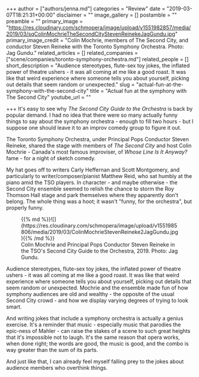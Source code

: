 +++
author = ["authors/jenna.md"]
categories = "Review"
date = "2019-03-07T18:21:31+00:00"
disclaimer = ""
image_gallery = []
postamble = ""
preamble = ""
primary_image = "https://res.cloudinary.com/schmopera/image/upload/v1551982857/media/2019/03/sqColinMochrieTheSecondCityStevenReinekeJagGundu.jpg"
primary_image_credit = "Colin Mochrie, members of The Second City, and conductor Steven Reineke with the Toronto Symphony Orchestra. Photo: Jag Gundu."
related_articles = []
related_companies = ["scene/companies/toronto-symphony-orchestra.md"]
related_people = []
short_description = "Audience stereotypes, flute-sex toy jokes, the inflated power of theatre ushers - it was all coming at me like a good roast. It was like that weird experience where someone tells you about yourself, picking out details that seem random or unexpected."
slug = "actual-fun-at-the-symphony-with-the-second-city"
title = "Actual fun at the symphony with The Second City"
youtube_url = ""

+++
It's easy to see why _The Second City Guide to the Orchestra_ is back by popular demand. I had no idea that there were so many actually funny things to say about the symphony orchestra - enough to fill two hours - but I suppose one should leave it to an improv comedy group to figure it out. 

The Toronto Symphony Orchestra, under Principal Pops Conductor Steven Reineke, shared the stage with members of _The Second City_ and host Colin Mochrie - Canada's most famous improviser, of _Whose Line Is It Anyway?_ fame - for a night of sketch comedy.

My hat goes off to writers Carly Heffernan and Scott Montgomery, and particularly to writer/composer/pianist Matthew Reid, who sat humbly at the piano amid the TSO players. In character - and maybe otherwise - the Second City ensemble seemed to relish the chance to storm the Roy Thomson Hall stage and park themselves where they apparently don't belong. The whole thing was a hoot; it wasn't "funny, for the orchestra", but properly funny.

<figure data-type="image">{{% md %}}![](https://res.cloudinary.com/schmopera/image/upload/v1551985806/media/2019/03/ColinMochrieStevenReineke2JagGundu.jpg){{% /md %}}

<figcaption>Colin Mochrie and Principal Pops Conductor Steven Reineke in the TSO's Second City Guide to the Orchestra, 2019. Photo: Jag Gundu.</figcaption>  
</figure>

Audience stereotypes, flute-sex toy jokes, the inflated power of theatre ushers - it was all coming at me like a good roast. It was like that weird experience where someone tells you about yourself, picking out details that seem random or unexpected. Mochrie and the ensemble made fun of how symphony audiences are old and wealthy - the opposite of the usual Second City crowd - and how we display varying degrees of trying to look smart.

And writing jokes that include a symphony orchestra is actually a genius exercise. It's a reminder that music - especially music that parodies the epic-ness of Mahler - can raise the stakes of a scene to such great heights that it's impossible not to laugh. It's the same reason that opera works, when done right; the words are good, the music is good, and the combo is way greater than the sum of its parts.

And just like that, I can already feel myself falling prey to the jokes about audience members who overthink things.